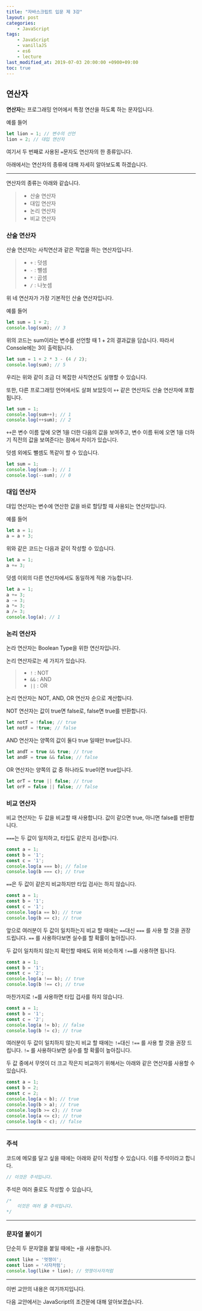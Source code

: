 ```yaml
---
title: "자바스크립트 입문 제 3강"
layout: post
categories:
    - JavaScript
tags:
    - JavaScript
    - vanillaJS
    - es6
    - lecture
last_modified_at: 2019-07-03 20:00:00 +0900+09:00
toc: true
---
```


## 연산자

<strong>연산자</strong>는 프로그래밍 언어에서 특정 연산을 하도록 하는 문자입니다.

예를 들어

~~~javascript
let lion = 1; // 변수의 선언
lion = 2; // 대입 연산자
~~~

여기서 두 번째로 사용된 `=`문자도 연산자의 한 종류입니다.

아래에서는 연산자의 종류에 대해 자세히 알아보도록 하겠습니다.

---

연산자의 종류는 아래와 같습니다.

>* 산술 연산자
>* 대입 연산자
>* 논리 연산자
>* 비교 연산자

### 산술 연산자

산술 연산자는 사칙연산과 같은 작업을 하는 연산자입니다.

>* `+` : 덧셈
>* `-` : 뺄셈
>* `*` : 곱셈
>* `/` : 나눗셈

위 네 연산자가 가장 기본적인 산술 연산자입니다.

예를 들어

~~~javascript
let sum = 1 + 2;
console.log(sum); // 3
~~~

위의 코드는 sum이라는 변수를 선언할 때 1 + 2의 결과값을 담습니다. 따라서 Console에는 3이 출력됩니다.

~~~javascript
let sum = 1 + 2 * 3 - (4 / 2);
console.log(sum); // 5
~~~

우리는 위와 같이 조금 더 복잡한 사칙연산도 실행할 수 있습니다.

또한, 다른 프로그래밍 언어에서도 살펴 보았듯이 `++` 같은 연산자도 산술 연산자에 포함됩니다.

~~~javascript
let sum = 1;
console.log(sum++); // 1
console.log(++sum); // 2
~~~

`++`은 변수 이름 앞에 오면 1을 더한 다음의 값을 보여주고, 변수 이름 뒤에 오면 1을 더하기 직전의 값을 보여준다는 점에서 차이가 있습니다.

덧셈 외에도 뺄셈도 똑같이 할 수 있습니다.

~~~javascript
let sum = 1;
console.log(sum--); // 1
console.log(--sum); // 0
~~~

### 대입 연산자

대입 연산자는 변수에 연산한 값을 바로 할당할 때 사용되는 연산자입니다.

예를 들어

~~~javascript
let a = 1;
a = a + 3;
~~~

위와 같은 코드는 다음과 같이 작성할 수 있습니다.

~~~javascript
let a = 1;
a += 3;
~~~

덧셈 이외의 다른 연산자에서도 동일하게 적용 가능합니다.

~~~javascript
let a = 1;
a += 3;
a -= 3;
a *= 3;
a /= 3;
console.log(a); // 1
~~~

### 논리 연산자

논라 연산자는 Boolean Type을 위한 연산자입니다. 

논리 연산자로는 세 가지가 있습니다.

>* `!` : NOT
>* `&&` : AND
>* `||` : OR

논리 연산자는 NOT, AND, OR 연산자 순으로 계산합니다.

NOT 연산자는 값이 true면 false로, false면 true를 반환합니다.

~~~javascript
let notT = !false; // true
let notF = !true; // false
~~~

AND 연산자는 양쪽의 값이 둘다 true 일때만 true입니다.

~~~javascript
let andT = true && true; // true
let andF = true && false; // false
~~~

OR 연산자는 양쪽의 값 중 하나라도 true이면 true입니다. 

~~~javascript
let orT = true || false; // true
let orF = false || false; // false
~~~

### 비교 연산자

비교 연산자는 두 값을 비교할 때 사용합니다. 값이 같으면 true, 아니면 false를 반환합니다.

`===`는 두 값이 일치하고, 타입도 같은지 검사합니다.

~~~javascript
const a = 1;
const b = '1';
const c = '1';
console.log(a === b); // false
console.log(b === c); // true
~~~

`==`은 두 값이 같은지 비교하지만 타입 검사는 하지 않습니다.

~~~javascript
const a = 1;
const b = '1';
const c = '1';
console.log(a == b); // true
console.log(b == c); // true
~~~

앞으로 여러분이 두 값이 일치하는지 비교 할 때에는 `==`대신 `===` 를 사용 할 것을 권장 드립니다. `==` 를 사용하다보면 실수를 할 확률이 높아집니다.

두 값이 일치하지 않는지 확인할 때에도 위와 비슷하게 `!==`를 사용하면 됩니다.

~~~javascript
const a = 1;
const b = '1';
const c = '2';
console.log(a !== b); // true
console.log(b !== c); // true
~~~

마찬가지로 `!=`를 사용하면 타입 겁사를 하지 않습니다.

~~~javascript
const a = 1;
const b = '1';
const c = '2';
console.log(a != b); // false
console.log(b != c); // true
~~~

여러분이 두 값이 일치하지 않는지 비교 할 때에는 `!=`대신 `!==` 를 사용 할 것을 권장 드립니다. `!=` 를 사용하다보면 실수를 할 확률이 높아집니다.

두 값 중에서 무엇이 더 크고 작은지 비교하기 위해서는 아래와 같은 연산자를 사용할 수 있습니다.

~~~javascript
const a = 1;
const b = 2;
const c = 2;
console.log(a < b); // true
console.log(b > a); // true
console.log(b >= c); // true
console.log(a <= c); // true
console.log(b < c); // false
~~~

---

### 주석

코드에 메모를 달고 싶을 때에는 아래와 같이 작성할 수 있습니다. 이를 주석이라고 합니다.

~~~javascript
// 이것은 주석입니다.
~~~

주석은 여러 줄로도 작성할 수 있습니다,

~~~javascript
/* 
    이것은 여러 줄 주석입니다.
*/
~~~

---

### 문자열 붙이기

단순히 두 문자열을 붙일 때에는 `+`을 사용합니다.

~~~javascript
const like = '멋쟁이';
const lion = '사자처럼';
console.log(like + lion); // 멋쟁이사자처럼
~~~

---

이번 교안의 내용은 여기까지입니다.

다음 교안에서는 JavaScript의 조건문에 대해 알아보겠습니다.
